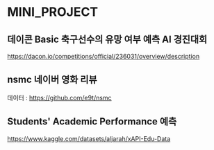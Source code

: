 # MINI_PROJECT
## 데이콘 Basic 축구선수의 유망 여부 예측 AI 경진대회

https://dacon.io/competitions/official/236031/overview/description

## nsmc 네이버 영화 리뷰
데이터 : https://github.com/e9t/nsmc

## Students' Academic Performance 예측
https://www.kaggle.com/datasets/aljarah/xAPI-Edu-Data
